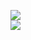 [![](https://img.shields.io/badge/Made%20With-Github%20Spray-lightgrey.svg?style=for-the-badge&logo=github)](https://github.com/Annihil/github-spray#5930)  
[![](https://i.imgur.com/2DrTn0Z.gif)](https://github.com/Annihil/github-spray)